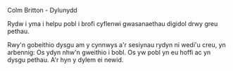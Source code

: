 Colm Britton - Dylunydd

Rydw i yma i helpu pobl i brofi cyflenwi gwasanaethau digidol drwy greu pethau.

Rwy'n gobeithio dysgu am y cynnwys a'r sesiynau rydyn ni wedi'u creu, yn arbennig: Os ydyn nhw'n gweithio i bobl. Os yw pobl yn eu hoffi ac yn dysgu pethau. A'r hyn y dylem ei newid.
